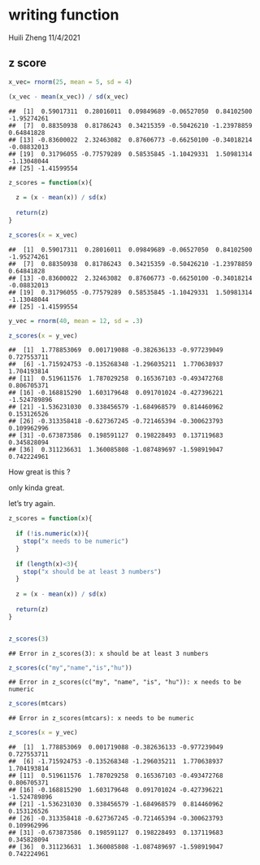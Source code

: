 writing function
================
Huili Zheng
11/4/2021

## z score

``` r
x_vec= rnorm(25, mean = 5, sd = 4)

(x_vec - mean(x_vec)) / sd(x_vec)
```

    ##  [1]  0.59017311  0.28016011  0.09849689 -0.06527050  0.84102500 -1.95274261
    ##  [7]  0.88350938  0.81786243  0.34215359 -0.50426210 -1.23978859  0.64841828
    ## [13] -0.83600022  2.32463082  0.87606773 -0.66250100 -0.34018214 -0.08832013
    ## [19]  0.31796055 -0.77579289  0.58535845 -1.10429331  1.50981314 -1.13048044
    ## [25] -1.41599554

``` r
z_scores = function(x){
  
  z = (x - mean(x)) / sd(x)
  
  return(z)
}

z_scores(x = x_vec)
```

    ##  [1]  0.59017311  0.28016011  0.09849689 -0.06527050  0.84102500 -1.95274261
    ##  [7]  0.88350938  0.81786243  0.34215359 -0.50426210 -1.23978859  0.64841828
    ## [13] -0.83600022  2.32463082  0.87606773 -0.66250100 -0.34018214 -0.08832013
    ## [19]  0.31796055 -0.77579289  0.58535845 -1.10429331  1.50981314 -1.13048044
    ## [25] -1.41599554

``` r
y_vec = rnorm(40, mean = 12, sd = .3)

z_scores(x = y_vec)
```

    ##  [1]  1.778853069  0.001719088 -0.382636133 -0.977239049  0.727553711
    ##  [6] -1.715924753 -0.135268348 -1.296035211  1.770638937  1.704193814
    ## [11]  0.519611576  1.787029258  0.165367103 -0.493472768  0.806705371
    ## [16] -0.168815290  1.603179648  0.091701024 -0.427396221 -1.524789896
    ## [21] -1.536231030  0.338456579 -1.684968579  0.814460962  0.153126526
    ## [26] -0.313358418 -0.627367245 -0.721465394 -0.300623793  0.109962996
    ## [31] -0.673873586  0.198591127  0.198228493  0.137119683  0.345828094
    ## [36]  0.311236631  1.360085808 -1.087489697 -1.598919047  0.742224961

How great is this ?

only kinda great.

let’s try again.

``` r
z_scores = function(x){
  
  if (!is.numeric(x)){
    stop("x needs to be numeric")
  }
  
  if (length(x)<3){
    stop("x should be at least 3 numbers")
  }
  
  z = (x - mean(x)) / sd(x)
  
  return(z)
}


z_scores(3)
```

    ## Error in z_scores(3): x should be at least 3 numbers

``` r
z_scores(c("my","name","is","hu"))
```

    ## Error in z_scores(c("my", "name", "is", "hu")): x needs to be numeric

``` r
z_scores(mtcars)
```

    ## Error in z_scores(mtcars): x needs to be numeric

``` r
z_scores(x = y_vec)
```

    ##  [1]  1.778853069  0.001719088 -0.382636133 -0.977239049  0.727553711
    ##  [6] -1.715924753 -0.135268348 -1.296035211  1.770638937  1.704193814
    ## [11]  0.519611576  1.787029258  0.165367103 -0.493472768  0.806705371
    ## [16] -0.168815290  1.603179648  0.091701024 -0.427396221 -1.524789896
    ## [21] -1.536231030  0.338456579 -1.684968579  0.814460962  0.153126526
    ## [26] -0.313358418 -0.627367245 -0.721465394 -0.300623793  0.109962996
    ## [31] -0.673873586  0.198591127  0.198228493  0.137119683  0.345828094
    ## [36]  0.311236631  1.360085808 -1.087489697 -1.598919047  0.742224961
